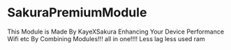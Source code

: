# SakuraPremiumModule
This Module is Made By KayeXSakura Enhancing Your Device Performance Wifi etc By Combining Modules!!! all in one!!!! Less lag less used ram
